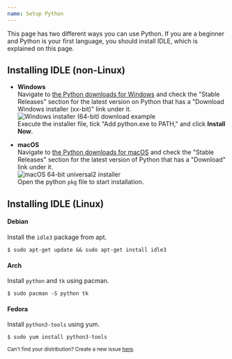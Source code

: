 ```yaml
---
name: Setup Python
---
```


This page has two different ways you can use Python. If you are a beginner and Python is your first language, you should install IDLE, which is explained on this page.

## Installing IDLE (non-Linux)
- **Windows**<br>
Navigate to [the Python downloads for Windows](https://www.python.org/downloads/) and check the "Stable Releases" section for the latest version on Python that has a "Download Windows installer (xx-bit)" link under it.<br>
![Windows installer (64-bit) download example](/windows-install-python.png)<br>
Execute the installer file, tick "Add python.exe to PATH," and click **Install Now**.

- **macOS**<br>
Navigate to [the Python downloads for macOS](https://www.python.org/downloads/macos/) and check the "Stable Releases" section for the latest version of Python that has a "Download" link under it.<br>
![macOS 64-bit universal2 installer](/macos-install-python.png)<br>
Open the python `pkg` file to start installation.

## Installing IDLE (Linux)
#### Debian
Install the `idle3` package from apt.
```
$ sudo apt-get update && sudo apt-get install idle3
```

#### <span title="I use Arch btw">Arch</span> <!-- lol -->
Install `python` and `tk` using pacman.
```
$ sudo pacman -S python tk
```

#### Fedora
Install `python3-tools` using yum.
```
$ sudo yum install python3-tools
```

<small>Can't find your distribution? Create a new issue [here](https://github.com/bitwise-labs-app/c-python/issues/new).</small>